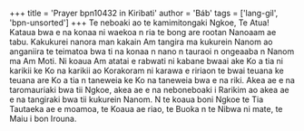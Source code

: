 +++
title = 'Prayer bpn10432 in Kiribati'
author = 'Báb'
tags = ['lang-gil', 'bpn-unsorted']
+++
Te neboaki ao te kamimitongaki Ngkoe, Te Atua!  Kataua bwa e na konaa ni waekoa n ria te bong are rootan Nanoaam ae tabu.  Kakukurei nanora man kakain Am tangira ma kukurein Nanom ao anganiira te teimatoa bwa ti na konaa n nano n tauraoi n ongeaaba n Nanom ma Am Moti.  Ni koaua Am atatai e rabwati ni kabane bwaai ake Ko a tia ni karikii ke Ko na karikii ao Korakoram ni karawa e ririaon te bwai teuana ke teuana are Ko a tia n taneweia ke Ko na taneweia bwa e na riki.  Akea ae e na taromauriaki bwa tii Ngkoe, akea ae e na neboneboaki i Rarikim ao akea ae e na tangiraki bwa tii kukurein Nanom.
N te koaua boni Ngkoe te Tia Tautaeka ae e moamoa, te Koaua ae riao, te Buoka n te Nibwa ni mate, te Maiu i bon Irouna.
